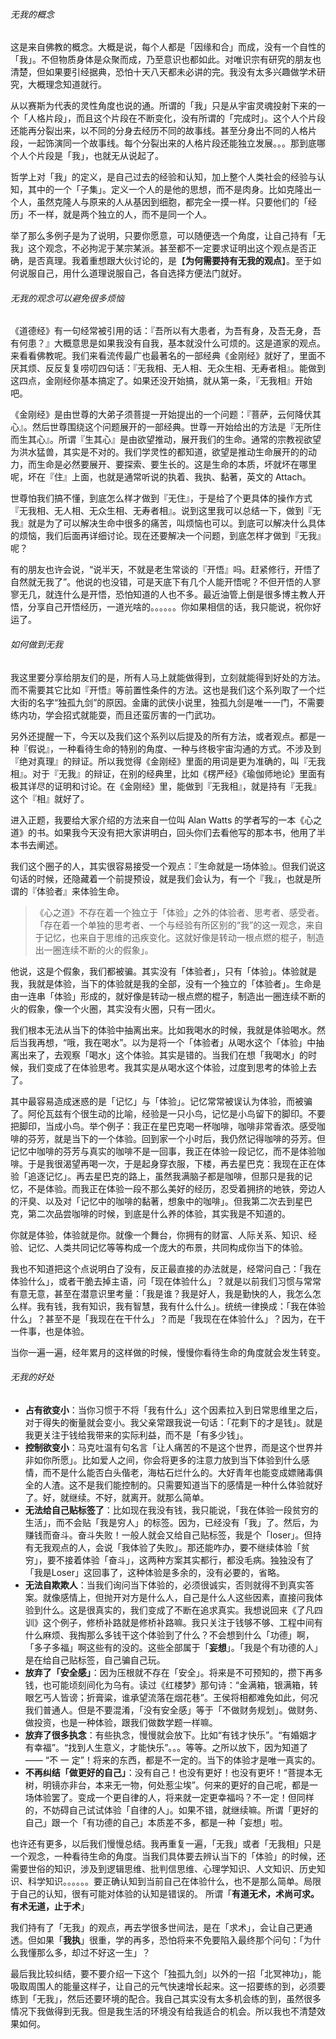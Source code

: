 ###### 无我的概念

这是来自佛教的概念。大概是说，每个人都是「因缘和合」而成，没有一个自性的「我」。不但物质身体是众聚而成，乃至意识也都如此。对唯识宗有研究的朋友也清楚，但如果要引经据典，恐怕十天八天都未必讲的完。我没有太多兴趣做学术研究，大概理念知道就行。

从以赛斯为代表的灵性角度也说的通。所谓的「我」只是从宇宙灵魂投射下来的一个「人格片段」，而且这个片段在不断变化，没有所谓的「完成时」。这个人个片段还能再分裂出来，以不同的分身去经历不同的故事线。甚至分身出不同的人格片段，一起饰演同一个故事线。每个分裂出来的人格片段还能独立发展。。。那到底哪个人个片段是「我」，也就无从说起了。

哲学上对「我」的定义，是自己过去的经验和认知，加上整个人类社会的经验与认知，其中的一个「子集」。定义一个人的是他的思想，而不是肉身。比如克隆出一个人，虽然克隆人与原来的人从基因到细胞，都完全一摸一样。只要他们的「经历」不一样，就是两个独立的人，而不是同一个人。

举了那么多例子是为了说明，只要你愿意，可以随便选一个角度，让自己持有「无我」这个观念，不必拘泥于某宗某派。甚至都不一定要求证明出这个观点是否正确，是否真理。我着重想跟大伙讨论的，是【**为何需要持有无我的观点**】。至于如何说服自己，用什么道理说服自己，各自选择方便法门就好。



###### 无我的观念可以避免很多烦恼

《道德经》有一句经常被引用的话：『吾所以有大患者，为吾有身，及吾无身，吾有何患？』大概意思是如果我没有自我，基本就没什么可烦的。这是道家的观点。来看看佛教呢。我们来看流传最广也最著名的一部经典《金刚经》就好了，里面不厌其烦、反反复复唠叨四句话：『无我相、无人相、无众生相、无寿者相』。能做到这四点，金刚经你基本搞定了。如果还没开始搞，就从第一条，『无我相』开始吧。

《金刚经》是由世尊的大弟子须菩提一开始提出的一个问题：『菩萨，云何降伏其心』。然后世尊围绕这个问题展开的一部经典。世尊一开始给出的方法是『无所住而生其心』。所谓『生其心』是由欲望推动，展开我们的生命。通常的宗教视欲望为洪水猛兽，其实是不对的。我们学灵性的都知道，欲望是推动生命展开的的动力，而生命是必然要展开、要探索、要生长的。这是生命的本质，坏就坏在哪里呢，坏在『住』上面，也就是通常听说的执着、我执、黏著，英文的 Attach。

世尊怕我们搞不懂，到底怎么样才做到『无住』，于是给了个更具体的操作方式『无我相、无人相、无众生相、无寿者相』。说到这里我可以总结一下，做到『无我』就是为了可以解决生命中很多的痛苦，叫烦恼也可以。到底可以解决什么具体的烦恼，我们后面再详细讨论。现在还要解决一个问题，到底怎样才做到『无我』呢？

有的朋友也许会说，“说半天，不就是老生常谈的『开悟』吗。赶紧修行，开悟了自然就无我了”。他说的也没错，可是天底下有几个人能开悟呢？不但开悟的人寥寥无几，就连什么是开悟，恐怕知道的人也不多。最近油管上倒是很多博主教人开悟，分享自己开悟经历，一道光啥的。。。。。。你如果相信的话，我只能说，祝你好运了。



###### 如何做到无我

我这里要分享给朋友们的是，所有人马上就能做得到，立刻就能得到好处的方法。而不需要其它比如『开悟』等前置性条件的方法。这也是我们这个系列取了一个烂大街的名字“独孤九剑”的原因。金庸的武侠小说里，独孤九剑是唯一一门，不需要练内功，学会招式就能耍，而且还蛮厉害的一门武功。

另外还提醒一下，今天以及我们这个系列以后提及的所有方法，或者观点。都是一种『假说』，一种看待生命的特别的角度、一种与终极宇宙沟通的方式。不涉及到『绝对真理』的辩证。所以我觉得《金刚经》里面的用词是更为准确的，叫『无我相』。对于『无我』的辩证，在别的经典里，比如《楞严经》《瑜伽师地论》里面有极其详尽的证明和讨论。在《金刚经》里，能做到『无我相』，就是持有『无我』这个『相』就好了。

进入正题，我要给大家介绍的方法来自一位叫 Alan Watts 的学者写的一本《心之道》的书。如果我今天没有把大家讲明白，回头你们去看他写的那本书，他用了半本书去阐述。

我们这个圈子的人，其实很容易接受一个观点：『生命就是一场体验』。但我们说这句话的时候，还隐藏着一个前提预设，就是我们会认为，有一个『我』，也就是所谓的『体验者』来体验生命。

> 《心之道》不存在着一个独立于「体验」之外的体验者、思考者、感受者。「存在着一个单独的思考者、一个与经验有所区别的“我”的这一观念，来自于记忆，也来自于思维的迅疾变化。这就好像是转动一根点燃的棍子，制造出一圈连续不断的火的假象」。

他说，这是个假象，我们都被骗。其实没有「体验者」，只有「体验」。体验就是我，我就是体验，当下的体验就是我的全部，没有一个独立的「体验者」。生命是由一连串「体验」形成的，就好像是转动一根点燃的棍子，制造出一圈连续不断的火的假象，像一个火圈，其实没有火圈，只有一团火。

我们根本无法从当下的体验中抽离出来。比如我喝水的时候，我就是体验喝水。然后当我再想，“哦，我在喝水”。以为是将一个「体验者」从喝水这个「体验」中抽离出来了，去观察「喝水」这个体验。其实是错的。当我们在想「我喝水」的时候，我们变成了在体验思考。我其实是从喝水这个体验，过度到思考的体验上去了。

其中最容易造成迷惑的是「记忆」与「体验」。记忆常常被误认为体验，而被骗了。阿伦瓦兹有个很生动的比喻，经验是一只小鸟，记忆是小鸟留下的脚印。不要把脚印，当成小鸟。举个例子：我正在星巴克喝一杯咖啡，咖啡非常香浓。感受咖啡的芬芳，就是当下的一个体验。回到家一个小时后，我仍然记得咖啡的芬芳。但记忆中咖啡的芬芳与真实的咖啡不是一回事，我正在体验一段记忆，而不是体验咖啡。于是我很渴望再喝一次，于是起身穿衣服，下楼，再去星巴克：我现在正在体验「追逐记忆」。再去星巴克的路上，虽然我满脑子都是咖啡，但那只是我的记忆，不是体验。而我正在体验一段不那么美好的经历，忍受着拥挤的地铁，旁边人的汗臭、以及对「记忆中的咖啡的黏著，想象中的咖啡」。但我第二次去到星巴克，第二次品尝咖啡的时候，到底是什么养的体验，其实我是不知道的。



你就是体验，体验就是你。就像一个舞台，你拥有的财富、人际关系、知识、经验、记忆、人类共同记忆等等构成一个庞大的布景，共同构成你当下的体验。



我也不知道把这个点说明白了没有，反正最直接的办法就是，经常问自己：「我在体验什么」，或者干脆去掉主语，问「现在体验什么」？就是以前我们习惯与常常有意无意，甚至在潜意识里考量：「我是谁？我是好人，我是勤快的人，我怎么怎么样。我有钱，我有知识，我有智慧，我有什么什么」。统统一律换成：「我在体验什么」？甚至不是「我现在在干什么」？而是「我现在在体验什么」？因为，在干一件事，也是体验。



当你一遍一遍，经年累月的这样做的时候，慢慢你看待生命的角度就会发生转变。



###### 无我的好处

- **占有欲变小**：当你习惯于不将「我有什么」这个因素拉入到日常思维里之后，对于得失的衡量就会变小。我父亲常跟我说一句话：「花剩下的才是钱」。就是我更关注于钱给我带来的实际利益，而不是「有多少钱」。
- **控制欲变小**：马克吐温有句名言「让人痛苦的不是这个世界，而是这个世界并非如你所愿」。比如爱人之间，你会将更多的注意力放到当下体验到什么感情，而不是什么能否白头偕老，海枯石烂什么的。大好青年也能变成嫖赌毒俱全的人渣。这不是我们能控制的。只需要知道当下的感情是一种什么体验就好了。好，就继续。不好，就离开。就那么简单。
- **无法给自己贴标签了**：比如现在我没有钱，我只能说，「我在体验一段贫穷的生活」，而不会贴「我是穷人」的标签。因为，已经没有「我」了。然后，为赚钱而奋斗。奋斗失败！一般人就会又给自己贴标签，我是个「loser」。但持有无我观点的人，会说「我体验了失败」。那还能咋办，要不继续体验「贫穷」，要不接着体验「奋斗」，这两种方案其实都行，都没毛病。独独没有了「我是Loser」这回事了，这种体验是多余的，没有必要的，省略。
- **无法自欺欺人**：当我们询问当下体验的，必须很诚实，否则就得不到真实答案。就像感情上，但抛开对方是什么人，自己是什么人这些因素，直接问我体验到什么。这是很真实的，我们变成了不断在追求真实。我想说回来《了凡四训》这个例子，修桥补路就是修桥补路嘛。我只关注于钱够不够、工程中间有什么麻烦、我掏那么多钱干这个体验到了什么？不会想到什么「功德」啊，「多子多福」啊这些有的没的。这些全部属于「**妄想**」。「我是个有功德的人」是在给自己贴标签，自己骗自己玩。
- **放弃了「安全感」**：因为压根就不存在「安全」。将来是不可预知的，攒下再多钱，也可能顷刻间化为乌有。读过《红楼梦》那句诗：“金满箱，银满箱，转眼乞丐人皆谤；折膏粱，谁承望流落在烟花巷”。王侯将相都难免如此，何况我们普通人。但是不要混淆，「没有安全感」等于「不做财务规划」。做财务、做投资，也是一种体验，跟我们做数学题一样嘛。
- **放弃了很多执念**：有些执念，慢慢就会放下。比如“有钱才快乐”。“有婚姻才有幸福”。“找到人生意义，才能快乐”。。。等等。之所以放下，因为知道了 —— “不 一 定”！将来的东西，都是不一定的。当下的体验才是唯一真实的。
- **不再纠结「做更好的自己」**：没有自己！也没有更好！也没有更坏！“菩提本无树，明镜亦非台，本来无一物，何处惹尘埃”。何来的更好的自己呢，都是一场体验罢了。变成一个更自律的人，将来就一定更幸福吗？不一定！但同样的，不妨碍自己试试体验「自律的人」。如果不错，就继续嘛。所谓「更好的自己」跟一个「有功德的自己」本质差不多，都是一种「妄想」啦。



也许还有更多，以后我们慢慢总结。我再重复一遍，「无我」或者「无我相」只是一个观念，一种看待生命的角度。当我们具体要去辨认当下的「体验」的时候，还需要世俗的知识，涉及到逻辑思维、批判信思维、心理学知识、人文知识、历史知识、科学知识。。。。。。要正确认知到当前自己在体验什么，也不是那么简单。局限于自己的认知，很有可能对体验的认知是错误的。 所谓「**有道无术，术尚可求。有术无道，止于术**」

我们持有了「无我」的观点，再去学很多世间法，是在「求术」，会让自己更通透。但如果「**我执**」很重，学的再多，恐怕将来不免要陷入最终那个问句：「为什么我懂那么多，却过不好这一生」？



最后我比较纠结，要不要介绍一下这个「独孤九剑」以外的一招「北冥神功」，能吸取周围人的能量这样子，让自己的元气快速增长起来。这一招要练的到，必须要练到「无我」，然后还要环境的配合。我自己其实没有太多机会练的到，虽然很多情况下我做得到无我。但是我生活的环境没有给我适合的机会。所以我也不清楚效果如何。





















